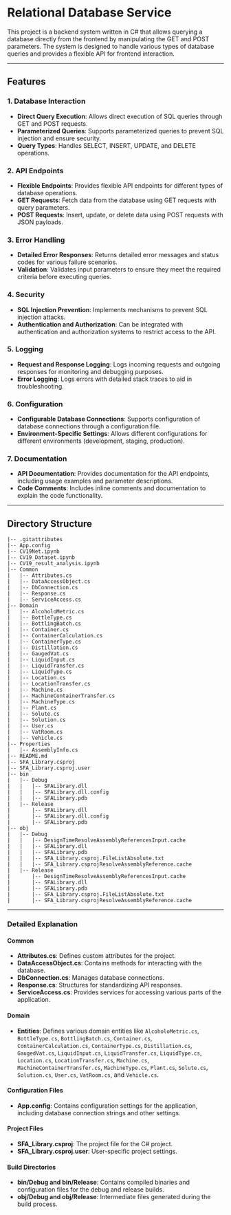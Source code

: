 
# Relational Database Service
This project is a backend system written in C# that allows querying a database directly from the frontend by manipulating the GET and POST parameters. The system is designed to handle various types of database queries and provides a flexible API for frontend interaction.

---

## Features

### 1. Database Interaction
   - **Direct Query Execution**: Allows direct execution of SQL queries through GET and POST requests.
   - **Parameterized Queries**: Supports parameterized queries to prevent SQL injection and ensure security.
   - **Query Types**: Handles SELECT, INSERT, UPDATE, and DELETE operations.

### 2. API Endpoints
   - **Flexible Endpoints**: Provides flexible API endpoints for different types of database operations.
   - **GET Requests**: Fetch data from the database using GET requests with query parameters.
   - **POST Requests**: Insert, update, or delete data using POST requests with JSON payloads.

### 3. Error Handling
   - **Detailed Error Responses**: Returns detailed error messages and status codes for various failure scenarios.
   - **Validation**: Validates input parameters to ensure they meet the required criteria before executing queries.

### 4. Security
   - **SQL Injection Prevention**: Implements mechanisms to prevent SQL injection attacks.
   - **Authentication and Authorization**: Can be integrated with authentication and authorization systems to restrict access to the API.

### 5. Logging
   - **Request and Response Logging**: Logs incoming requests and outgoing responses for monitoring and debugging purposes.
   - **Error Logging**: Logs errors with detailed stack traces to aid in troubleshooting.

### 6. Configuration
   - **Configurable Database Connections**: Supports configuration of database connections through a configuration file.
   - **Environment-Specific Settings**: Allows different configurations for different environments (development, staging, production).

### 7. Documentation
   - **API Documentation**: Provides documentation for the API endpoints, including usage examples and parameter descriptions.
   - **Code Comments**: Includes inline comments and documentation to explain the code functionality.

---

## Directory Structure

```plaintext
|-- .gitattributes
|-- App.config
|-- CV19Net.ipynb
|-- CV19_Dataset.ipynb
|-- CV19_result_analysis.ipynb
|-- Common
|   |-- Attributes.cs
|   |-- DataAccessObject.cs
|   |-- DbConnection.cs
|   |-- Response.cs
|   |-- ServiceAccess.cs
|-- Domain
|   |-- AlcoholoMetric.cs
|   |-- BottleType.cs
|   |-- BottlingBatch.cs
|   |-- Container.cs
|   |-- ContainerCalculation.cs
|   |-- ContainerType.cs
|   |-- Distillation.cs
|   |-- GaugedVat.cs
|   |-- LiquidInput.cs
|   |-- LiquidTransfer.cs
|   |-- LiquidType.cs
|   |-- Location.cs
|   |-- LocationTransfer.cs
|   |-- Machine.cs
|   |-- MachineContainerTransfer.cs
|   |-- MachineType.cs
|   |-- Plant.cs
|   |-- Solute.cs
|   |-- Solution.cs
|   |-- User.cs
|   |-- VatRoom.cs
|   |-- Vehicle.cs
|-- Properties
|   |-- AssemblyInfo.cs
|-- README.md
|-- SFA_Library.csproj
|-- SFA_Library.csproj.user
|-- bin
|   |-- Debug
|   |   |-- SFALibrary.dll
|   |   |-- SFALibrary.dll.config
|   |   |-- SFALibrary.pdb
|   |-- Release
|       |-- SFALibrary.dll
|       |-- SFALibrary.dll.config
|       |-- SFALibrary.pdb
|-- obj
|   |-- Debug
|   |   |-- DesignTimeResolveAssemblyReferencesInput.cache
|   |   |-- SFALibrary.dll
|   |   |-- SFALibrary.pdb
|   |   |-- SFA_Library.csproj.FileListAbsolute.txt
|   |   |-- SFA_Library.csprojResolveAssemblyReference.cache
|   |-- Release
|       |-- DesignTimeResolveAssemblyReferencesInput.cache
|       |-- SFALibrary.dll
|       |-- SFALibrary.pdb
|       |-- SFA_Library.csproj.FileListAbsolute.txt
|       |-- SFA_Library.csprojResolveAssemblyReference.cache
```

---

### Detailed Explanation

#### **Common**

- **Attributes.cs**: Defines custom attributes for the project.
- **DataAccessObject.cs**: Contains methods for interacting with the database.
- **DbConnection.cs**: Manages database connections.
- **Response.cs**: Structures for standardizing API responses.
- **ServiceAccess.cs**: Provides services for accessing various parts of the application.

#### **Domain**

- **Entities**: Defines various domain entities like `AlcoholoMetric.cs`, `BottleType.cs`, `BottlingBatch.cs`, `Container.cs`, `ContainerCalculation.cs`, `ContainerType.cs`, `Distillation.cs`, `GaugedVat.cs`, `LiquidInput.cs`, `LiquidTransfer.cs`, `LiquidType.cs`, `Location.cs`, `LocationTransfer.cs`, `Machine.cs`, `MachineContainerTransfer.cs`, `MachineType.cs`, `Plant.cs`, `Solute.cs`, `Solution.cs`, `User.cs`, `VatRoom.cs`, and `Vehicle.cs`.

#### **Configuration Files**

- **App.config**: Contains configuration settings for the application, including database connection strings and other settings.

#### **Project Files**

- **SFA_Library.csproj**: The project file for the C# project.
- **SFA_Library.csproj.user**: User-specific project settings.

#### **Build Directories**

- **bin/Debug and bin/Release**: Contains compiled binaries and configuration files for the debug and release builds.
- **obj/Debug and obj/Release**: Intermediate files generated during the build process.
